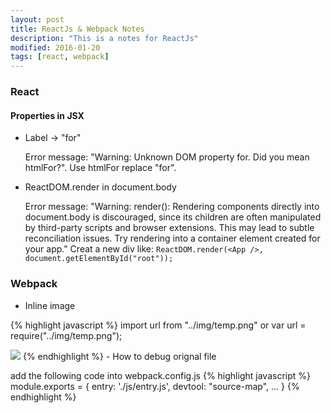 ```yaml
---
layout: post
title: ReactJs & Webpack Notes
description: "This is a notes for ReactJs"
modified: 2016-01-20
tags: [react, webpack]
---
```

### React

#### Properties in JSX
- Label -> "for"

  Error message: "Warning: Unknown DOM property for. Did you mean htmlFor?".
  Use htmlFor replace "for".
- ReactDOM.render in document.body

  Error message: "Warning: render(): Rendering components directly into document.body is discouraged, since its children are often manipulated by third-party scripts and browser extensions. This may lead to subtle reconciliation issues. Try rendering into a container element created for your app."
  Creat a new div like:
`
ReactDOM.render(<App />, document.getElementById("root"));
`

### Webpack
- Inline image

{% highlight javascript %}
import url from "../img/temp.png"
or
var url = require("../img/temp.png");

<img src={url} />
{% endhighlight %}
- How to debug orignal file

  add the following code into webpack.config.js
{% highlight javascript %}
module.exports = {
    entry: './js/entry.js',
    devtool: "source-map",
    ...
}
{% endhighlight %}
